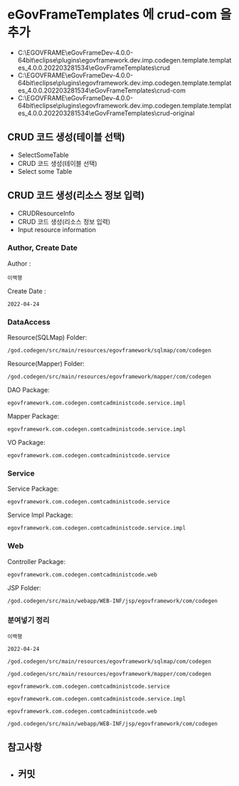 # eGovFrameTemplates 에 crud-com 을 추가

- C:\EGOVFRAME\eGovFrameDev-4.0.0-64bit\eclipse\plugins\egovframework.dev.imp.codegen.template.templates_4.0.0.202203281534\eGovFrameTemplates\crud
- C:\EGOVFRAME\eGovFrameDev-4.0.0-64bit\eclipse\plugins\egovframework.dev.imp.codegen.template.templates_4.0.0.202203281534\eGovFrameTemplates\crud-com
- C:\EGOVFRAME\eGovFrameDev-4.0.0-64bit\eclipse\plugins\egovframework.dev.imp.codegen.template.templates_4.0.0.202203281534\eGovFrameTemplates\crud-original

## CRUD 코드 생성(테이블 선택)

- SelectSomeTable
- CRUD 코드 생성(테이블 선택)
- Select some Table

## CRUD 코드 생성(리소스 정보 입력)

- CRUDResourceInfo
- CRUD 코드 생성(리소스 정보 입력)
- Input resource information

### Author, Create Date

Author :
```
이백행
```

Create Date :
```
2022-04-24
```

### DataAccess

Resource(SQLMap) Folder: 
```
/god.codegen/src/main/resources/egovframework/sqlmap/com/codegen
```

Resource(Mapper) Folder: 
```
/god.codegen/src/main/resources/egovframework/mapper/com/codegen
```

DAO Package: 
```
egovframework.com.codegen.comtcadministcode.service.impl
```

Mapper Package: 
```
egovframework.com.codegen.comtcadministcode.service.impl
```

VO Package: 
```
egovframework.com.codegen.comtcadministcode.service
```

### Service

Service Package: 
```
egovframework.com.codegen.comtcadministcode.service
```

Service Impl Package: 
```
egovframework.com.codegen.comtcadministcode.service.impl
```

### Web

Controller Package: 
```
egovframework.com.codegen.comtcadministcode.web
```

JSP Folder: 
```
/god.codegen/src/main/webapp/WEB-INF/jsp/egovframework/com/codegen
```

### 분여넣기 정리
```
이백행
```
```
2022-04-24
```
```
/god.codegen/src/main/resources/egovframework/sqlmap/com/codegen
```
```
/god.codegen/src/main/resources/egovframework/mapper/com/codegen
```
```
egovframework.com.codegen.comtcadministcode.service
```
```
egovframework.com.codegen.comtcadministcode.service.impl
```
```
egovframework.com.codegen.comtcadministcode.web
```
```
/god.codegen/src/main/webapp/WEB-INF/jsp/egovframework/com/codegen
```

## 참고사항
- 커밋
	- 
